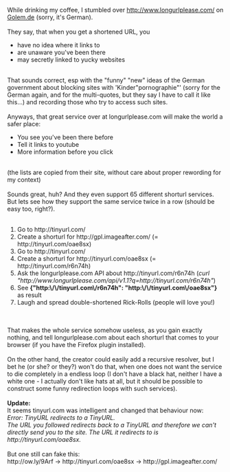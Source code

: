 <html><body><p>While drinking my coffee, I stumbled over <a href="http://www.longurlplease.com/">http://www.longurlplease.com/</a> on <a href="http://www.golem.de/0905/67400.html">Golem.de</a> (sorry, it's German).<br>
<br>
They say, that when you get a shortened URL, you<br>
</p><ul><li>have no idea where it links to</li><li>are unaware you've been there</li><li>may secretly linked to yucky websites</li></ul><br>
That sounds correct, esp with the "funny" "new" ideas of the German government about blocking sites with 'Kinder"pornographie"' (sorry for the German again, and for the multi-quotes, but they say I have to call it like this...) and recording those who try to access such sites.<br>
<br>
Anyways, that great service over at longurlplease.com will make the world a safer place:<br>
<ul><li>You see you've been there before</li><li>Tell it links to youtube</li><li>More information before you click</li></ul><br>
(the lists are copied from their site, without care about proper rewording for my context)<br>
<br>
Sounds great, huh? And they even support 65 different shorturl services. But lets see how they support the same service twice in a row (should be easy too, right?).<br>
<br>
<ol><li>Go to http://tinyurl.com/</li><li>Create a shorturl for http://gpl.imageafter.com/ (= http://tinyurl.com/oae8sx)</li><li>Go to http://tinyurl.com/</li><li>Create a shorturl for http://tinyurl.com/oae8sx (= http://tinyurl.com/r6n74h)</li><li>Ask the longurlplease.com API about http://tinyurl.com/r6n74h (<i>curl "http://www.longurlplease.com/api/v1.1?q=http://tinyurl.com/r6n74h"</i>)</li><li>See <strong>{"http:\/\/tinyurl.com\/r6n74h": "http:\/\/tinyurl.com\/oae8sx"}</strong> as result</li><li>Laugh and spread double-shortened Rick-Rolls (people will love you!)</li></ol><br>
<br>
That makes the whole service somehow useless, as you gain exactly nothing, and tell longurlplease.com about each shorturl that comes to your browser (if you have the Firefox plugin installed).<br>
<br>
On the other hand, the creator could easily add a recursive resolver, but I bet he (or she? or they?) won't do that, when one does not want the service to die completely in a endless loop (I don't have a black hat, neither I have a white one - I actually don't like hats at all, but it should be possible to construct some funny redirection loops with such services).<br>
<br>
<strong>Update:</strong><br>
It seems tinyurl.com was intelligent and changed that behaviour now:<br>
<i>Error: TinyURL redirects to a TinyURL.<br>
The URL you followed redirects back to a TinyURL and therefore we can't directly send you to the site. The URL it redirects to is http://tinyurl.com/oae8sx.</i><br>
<br>
But one still can fake this:<br>
http://ow.ly/9Arf -&gt; http://tinyurl.com/oae8sx -&gt; http://gpl.imageafter.com/</body></html>